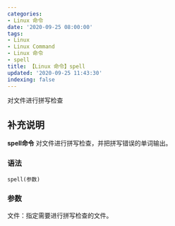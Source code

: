 ```yaml
---
categories:
- Linux 命令
date: '2020-09-25 08:00:00'
tags:
- Linux
- Linux Command
- Linux 命令
- spell
title: 【Linux 命令】spell
updated: '2020-09-25 11:43:30'
indexing: false
---
```


对文件进行拼写检查

## 补充说明

**spell命令** 对文件进行拼写检查，并把拼写错误的单词输出。

###  语法

```shell
spell(参数)
```

###  参数

文件：指定需要进行拼写检查的文件。


<!-- Linux命令行搜索引擎：https://jaywcjlove.github.io/linux-command/ -->